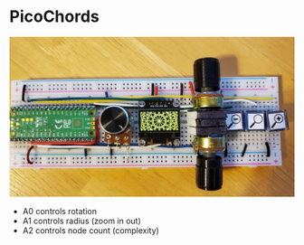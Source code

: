 # PicoChords
 
![Screenshot](/PicoChordsScreenshot.jpg)

* A0 controls rotation
* A1 controls radius (zoom in out)
* A2 controls node count (complexity)
